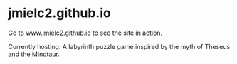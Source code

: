 # jmielc2.github.io

Go to www.jmielc2.github.io to see the site in action.

Currently hosting: A labyrinth puzzle game inspired by the myth of Theseus and the Minotaur.
